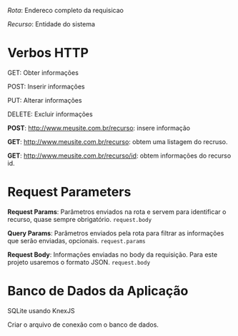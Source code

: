 _Rota_: Endereco completo da requisicao

_Recurso_: Entidade do sistema

# Verbos HTTP

GET: Obter informações

POST: Inserir informações

PUT: Alterar informações

DELETE: Excluir informações

**POST**: http://www.meusite.com.br/recurso: insere informação

**GET**: http://www.meusite.com.br/recurso: obtem uma listagem do recruso.

**GET**: http://www.meusite.com.br/recurso/id: obtem informações do recurso id.

# Request Parameters

**Request Params**: Parâmetros enviados na rota e servem para identificar o recurso, quase sempre obrigatório.
`request.body`

**Query Params**: Parâmetros enviados pela rota para filtrar as informações que serão enviadas, opcionais.
`request.params`

**Request Body**: Informações enviadas no body da requisição. Para este projeto usaremos o formato JSON.
`request.body`

# Banco de Dados da Aplicação

SQLite usando KnexJS

Criar o arquivo de conexão com o banco de dados.
